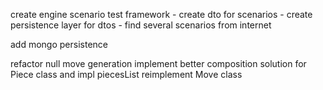 
create engine scenario test framework
    - create dto for scenarios
    - create persistence layer for dtos
    - find several scenarios from internet
    
add mongo persistence

refactor null move generation
implement better composition solution for Piece class and impl piecesList
reimplement Move class